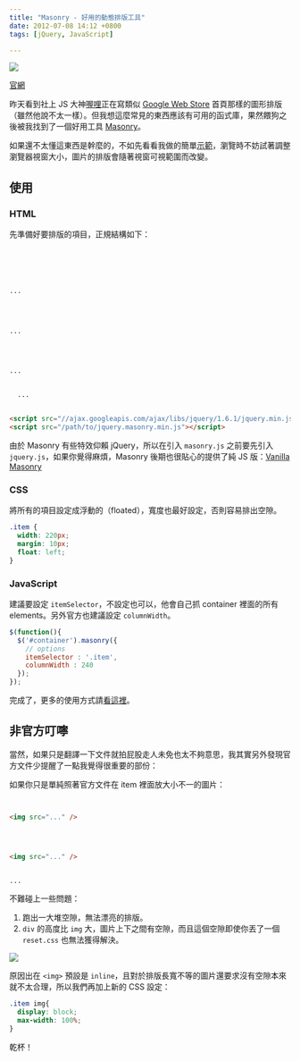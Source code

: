 ```yaml
---
title: "Masonry - 好用的動態排版工具"
date: 2012-07-08 14:12 +0800
tags: [jQuery, JavaScript]

---
```


![](/images/masonry-demo.png)

[官網](http://masonry.desandro.com)

昨天看到社上 JS 大神[喔哩](http://www.facebook.com/photo.php?fbid=4451976741683&set=a.1753065630592.2102379.1357466415&type=1&theater&notif_t=photo_reply)正在寫類似 [Google Web Store](https://chrome.google.com/webstore) 首頁那樣的圖形排版（雖然他說不太一樣）。但我想這麼常見的東西應該有可用的函式庫，果然餵狗之後被我找到了一個好用工具 [Masonry](http://masonry.desandro.com)。

如果還不太懂這東西是幹麼的，不如先看看我做的簡單[示範](/demo/masonry/)，瀏覽時不妨試著調整瀏覽器視窗大小，圖片的排版會隨著視窗可視範圍而改變。

<!-- more -->

## 使用

### HTML

先準備好要排版的項目，正規結構如下：

``` html



  

...


  

...


  

...


  ...



```

``` html
<script src="//ajax.googleapis.com/ajax/libs/jquery/1.6.1/jquery.min.js"></script>
<script src="/path/to/jquery.masonry.min.js"></script>
```

由於 Masonry 有些特效仰賴 jQuery，所以在引入 `masonry.js` 之前要先引入 `jquery.js`，如果你覺得麻煩，Masonry 後期也很貼心的提供了純 JS 版：[Vanilla Masonry](http://vanilla-masonry.desandro.com/)

### CSS

將所有的項目設定成浮動的（floated），寬度也最好設定，否則容易排出空隙。

``` css
.item {
  width: 220px;
  margin: 10px;
  float: left;
}
```

### JavaScript

建議要設定 `itemSelector`，不設定也可以，他會自己抓 container 裡面的所有 elements。另外官方也建議設定 `columnWidth`。

``` javascript
$(function(){
  $('#container').masonry({
    // options
    itemSelector : '.item',
    columnWidth : 240
  });
});
```

完成了，更多的使用方式請[看這裡](http://masonry.desandro.com/docs/intro.html)。

## 非官方叮嚀

當然，如果只是翻譯一下文件就拍屁股走人未免也太不夠意思，我其實另外發現官方文件少提醒了一點我覺得很重要的部份：

如果你只是單純照著官方文件在 item 裡面放大小不一的圖片：

``` html


<img src="..." />




<img src="..." />


...
```

不難碰上一些問題：

1.  跑出一大堆空隙，無法漂亮的排版。
2.  `div` 的高度比 `img` 大，圖片上下之間有空隙，而且這個空隙即使你丟了一個 `reset.css` 也無法獲得解決。

![](/images/masonry-demo2.png)

原因出在 `<img>` 預設是 `inline`，且對於排版長寬不等的圖片還要求沒有空隙本來就不太合理，所以我們再加上新的 CSS 設定：

``` css
.item img{
  display: block;
  max-width: 100%;
}
```

乾杯！